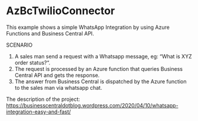 # AzBcTwilioConnector

This example shows a simple WhatsApp Integration by using Azure Functions and Business Central API.

SCENARIO

1. A sales man send a request with a Whatsapp message, eg: “What is XYZ order status?“.
2. The request is processed by an Azure function that queries Business Central API and gets the response.
3. The answer from Business Central is dispatched by the Azure function to the sales man via whatsapp chat.

The description of the project:
https://businesscentraldotblog.wordpress.com/2020/04/10/whatsapp-integration-easy-and-fast/